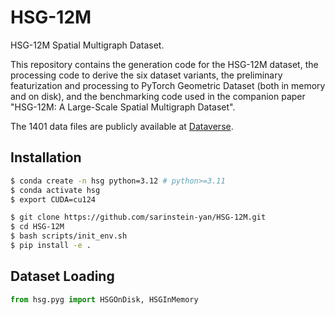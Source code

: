 # HSG-12M
HSG-12M Spatial Multigraph Dataset.

This repository contains the generation code for the HSG-12M dataset, the processing code to derive the six dataset variants, the preliminary featurization and processing to PyTorch Geometric Dataset (both in memory and on disk), and the benchmarking code used in the companion paper "HSG-12M: A Large-Scale Spatial Multigraph Dataset".

The 1401 data files are publicly available at [Dataverse](https://doi.org/10.7910/DVN/PYDSSQ).

## Installation
```bash
$ conda create -n hsg python=3.12 # python>=3.11
$ conda activate hsg
$ export CUDA=cu124

$ git clone https://github.com/sarinstein-yan/HSG-12M.git
$ cd HSG-12M
$ bash scripts/init_env.sh
$ pip install -e .
```

## Dataset Loading
```python
from hsg.pyg import HSGOnDisk, HSGInMemory
```